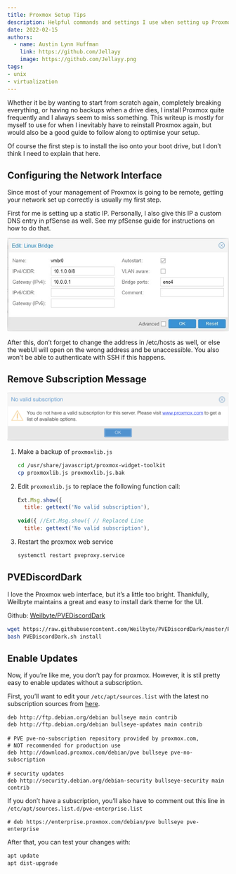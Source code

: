 ```yaml
---
title: Proxmox Setup Tips
description: Helpful commands and settings I use when setting up Proxmox
date: 2022-02-15
authors:
  - name: Austin Lynn Huffman
    link: https://github.com/Jellayy
    image: https://github.com/Jellayy.png
tags:
- unix
- virtualization
---
```


Whether it be by wanting to start from scratch again, completely breaking everything, or having no backups when a drive dies, I install Proxmox quite frequently and I always seem to miss something. This writeup is mostly for myself to use for when I inevitably have to reinstall Proxmox again, but would also be a good guide to follow along to optimise your setup.

Of course the first step is to install the iso onto your boot drive, but I don’t think I need to explain that here.

## Configuring the Network Interface

Since most of your management of Proxmox is going to be remote, getting your network set up correctly is usually my first step.

First for me is setting up a static IP. Personally, I also give this IP a custom DNS entry in pfSense as well. See my pfSense guide for instructions on how to do that.

![image](static-ip.jpg)

After this, don’t forget to change the address in /etc/hosts as well, or else the webUI will open on the wrong address and be unaccessible. You also won’t be able to authenticate with SSH if this happens.

## Remove Subscription Message

![image](annoying-message.png)

1. Make a backup of `proxmoxlib.js`

    ```sh
    cd /usr/share/javascript/proxmox-widget-toolkit
    cp proxmoxlib.js proxmoxlib.js.bak
    ```

1. Edit `proxmoxlib.js` to replace the following function call:

    ```js
    Ext.Msg.show({
      title: gettext('No valid subscription'),
    ```
    ```js
    void({ //Ext.Msg.show({ // Replaced Line
      title: gettext('No valid subscription'),
    ```

1. Restart the proxmox web service

    ```sh
    systemctl restart pveproxy.service
    ```

## PVEDiscordDark

I love the Proxmox web interface, but it’s a little too bright. Thankfully, Weilbyte maintains a great and easy to install dark theme for the UI.

Github: [Weilbyte/PVEDiscordDark](https://github.com/Weilbyte/PVEDiscordDark)
```sh
wget https://raw.githubusercontent.com/Weilbyte/PVEDiscordDark/master/PVEDiscordDark.sh
bash PVEDiscordDark.sh install
```

## Enable Updates

Now, if you’re like me, you don’t pay for proxmox. However, it is stil pretty easy to enable updates without a subscription.

First, you’ll want to edit your `/etc/apt/sources.list` with the latest no subscription sources from [here](https://pve.proxmox.com/wiki/Package_Repositories).

```
deb http://ftp.debian.org/debian bullseye main contrib
deb http://ftp.debian.org/debian bullseye-updates main contrib

# PVE pve-no-subscription repository provided by proxmox.com,
# NOT recommended for production use
deb http://download.proxmox.com/debian/pve bullseye pve-no-subscription

# security updates
deb http://security.debian.org/debian-security bullseye-security main contrib
```

If you don’t have a subscription, you’ll also have to comment out this line in `/etc/apt/sources.list.d/pve-enterprise.list`

```
# deb https://enterprise.proxmox.com/debian/pve bullseye pve-enterprise
```

After that, you can test your changes with:

```sh
apt update
apt dist-upgrade
```
